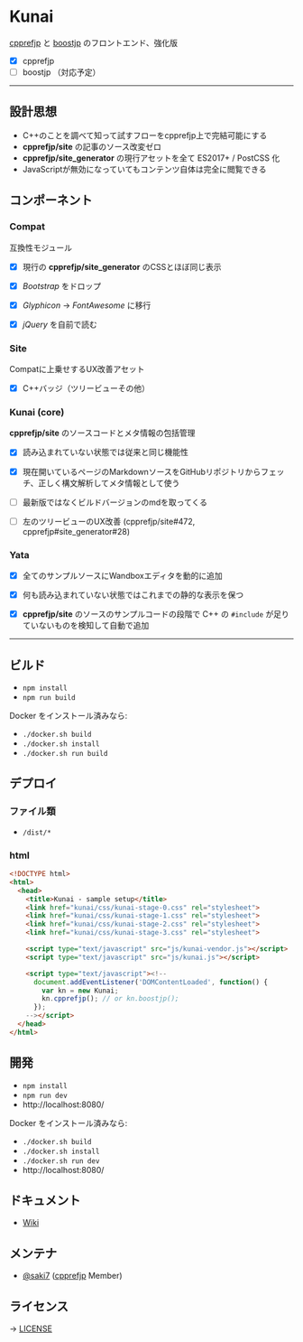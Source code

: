 # Kunai

[cpprefjp](https://cpprefjp.github.io/) と [boostjp](https://boostjp.github.io/) のフロントエンド、強化版

- [x] cpprefjp
- [ ] boostjp （対応予定）

---


## 設計思想

- C++のことを調べて知って試すフローをcpprefjp上で完結可能にする
- __cpprefjp/site__ の記事のソース改変ゼロ
- __cpprefjp/site_generator__ の現行アセットを全て ES2017+ / PostCSS 化
- JavaScriptが無効になっていてもコンテンツ自体は完全に閲覧できる


## コンポーネント

### Compat

互換性モジュール

- [x] 現行の __cpprefjp/site_generator__ のCSSとほぼ同じ表示
- [x] *Bootstrap* をドロップ
- [x] *Glyphicon* -> *FontAwesome* に移行
- [x] *jQuery* を自前で読む


### Site

Compatに上乗せするUX改善アセット

- [x] C++バッジ（ツリービューその他）


### Kunai (core)

__cpprefjp/site__ のソースコードとメタ情報の包括管理

- [x] 読み込まれていない状態では従来と同じ機能性
- [x] 現在開いているページのMarkdownソースをGitHubリポジトリからフェッチ、正しく構文解析してメタ情報として使う
- [ ] 最新版ではなくビルドバージョンのmdを取ってくる
- [ ] 左のツリービューのUX改善 (cpprefjp/site#472, cpprefjp#site_generator#28)


### Yata

- [x] 全てのサンプルソースにWandboxエディタを動的に追加
- [x] 何も読み込まれていない状態ではこれまでの静的な表示を保つ
- [x] __cpprefjp/site__ のソースのサンプルコードの段階で C++ の `#include` が足りていないものを検知して自動で追加


---


## ビルド

- `npm install`
- `npm run build`

Docker をインストール済みなら:

- `./docker.sh build`
- `./docker.sh install`
- `./docker.sh run build`

## デプロイ

### ファイル類

- `/dist/*`

### html

```html
<!DOCTYPE html>
<html>
  <head>
    <title>Kunai - sample setup</title>
    <link href="kunai/css/kunai-stage-0.css" rel="stylesheet">
    <link href="kunai/css/kunai-stage-1.css" rel="stylesheet">
    <link href="kunai/css/kunai-stage-2.css" rel="stylesheet">
    <link href="kunai/css/kunai-stage-3.css" rel="stylesheet">

    <script type="text/javascript" src="js/kunai-vendor.js"></script>
    <script type="text/javascript" src="js/kunai.js"></script>

    <script type="text/javascript"><!--
      document.addEventListener('DOMContentLoaded', function() {
        var kn = new Kunai;
        kn.cpprefjp(); // or kn.boostjp();
      });
    --></script>
  </head>
</html>
```

## 開発

- `npm install`
- `npm run dev`
- http://localhost:8080/

Docker をインストール済みなら:

- `./docker.sh build`
- `./docker.sh install`
- `./docker.sh run dev`
- http://localhost:8080/

## ドキュメント

- [Wiki](https://github.com/saki7/kunai/wiki)

## メンテナ

- [@saki7] ([cpprefjp] Member)

## ライセンス

→ [LICENSE](LICENSE)


[@saki7]: https://github.com/saki7
[cpprefjp]: https://github.com/cpprefjp

